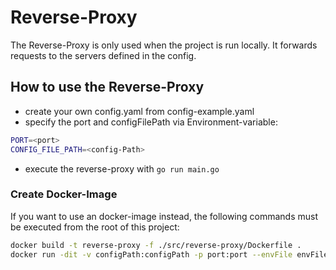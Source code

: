 # Reverse-Proxy

The Reverse-Proxy is only used when the project is run locally.
It forwards requests to the servers defined in the config.

## How to use the Reverse-Proxy

- create your own config.yaml from config-example.yaml
- specify the port and configFilePath via Environment-variable:

```bash
PORT=<port>
CONFIG_FILE_PATH=<config-Path>
```

- execute the reverse-proxy with `go run main.go`

### Create Docker-Image

If you want to use an docker-image instead, the following commands must be executed from the root of this project:

```bash
docker build -t reverse-proxy -f ./src/reverse-proxy/Dockerfile .
docker run -dit -v configPath:configPath -p port:port --envFile envFile load-balancer
```
